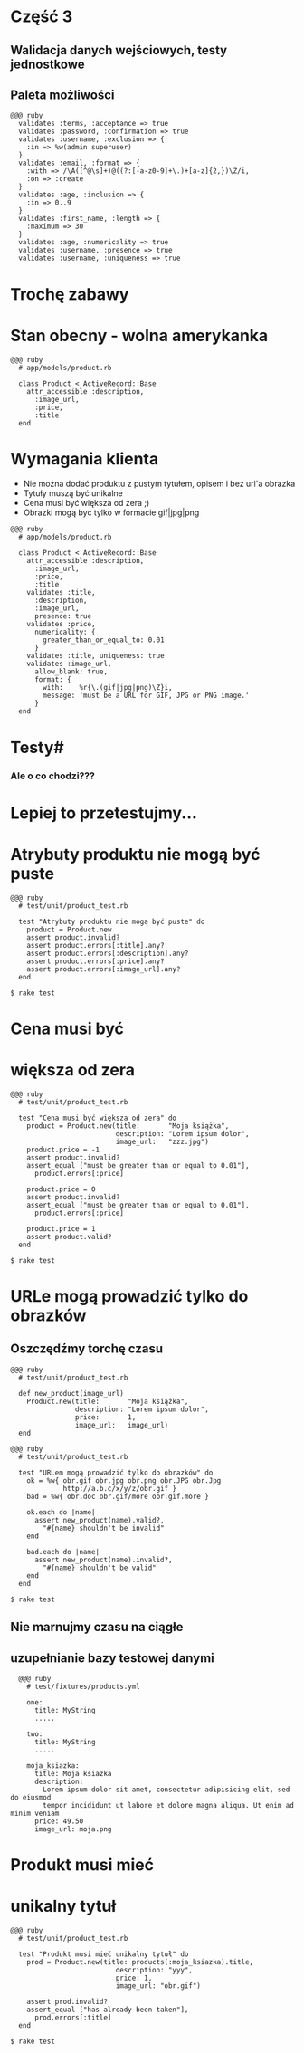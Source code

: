 <!SLIDE title-slide transition=fade>

# Część 3 #

<!SLIDE transition=fade>

## Walidacja danych wejściowych, testy jednostkowe ##

<!SLIDE smaller transition=fade>

## Paleta możliwości ##
    @@@ ruby
      validates :terms, :acceptance => true
      validates :password, :confirmation => true
      validates :username, :exclusion => { 
        :in => %w(admin superuser)
      }
      validates :email, :format => { 
        :with => /\A([^@\s]+)@((?:[-a-z0-9]+\.)+[a-z]{2,})\Z/i, 
        :on => :create 
      }
      validates :age, :inclusion => {
        :in => 0..9
      }
      validates :first_name, :length => {
        :maximum => 30
      }
      validates :age, :numericality => true
      validates :username, :presence => true
      validates :username, :uniqueness => true

<!SLIDE transition=fade>

# Trochę zabawy #

<!SLIDE transition=fade>

# Stan obecny - wolna amerykanka #
    @@@ ruby
      # app/models/product.rb

      class Product < ActiveRecord::Base
        attr_accessible :description,
          :image_url,
          :price,
          :title
      end

<!SLIDE bullets incremental transition=fade>

# Wymagania klienta #

  * Nie można dodać produktu z pustym tytułem, opisem i bez url'a obrazka
  * Tytuły muszą być unikalne
  * Cena musi być większa od zera ;)
  * Obrazki mogą być tylko w formacie gif|jpg|png

<!SLIDE code smaller transition=fade>

    @@@ ruby
      # app/models/product.rb

      class Product < ActiveRecord::Base
        attr_accessible :description, 
          :image_url, 
          :price, 
          :title 
        validates :title,
          :description,
          :image_url,
          presence: true
        validates :price, 
          numericality: {
            greater_than_or_equal_to: 0.01
          }
        validates :title, uniqueness: true
        validates :image_url,
          allow_blank: true,
          format: {
            with:    %r{\.(gif|jpg|png)\Z}i,
            message: 'must be a URL for GIF, JPG or PNG image.'
          }
      end

<!SLIDE title-slide transition=fade>

# Testy#
### Ale o co chodzi??? ###

<!SLIDE title-slide transition=fade>

# Lepiej to przetestujmy... #

<!SLIDE transition=fade>

# Atrybuty produktu nie mogą być puste #

<!SLIDE small transition=fade>

    @@@ ruby
      # test/unit/product_test.rb
      
      test "Atrybuty produktu nie mogą być puste" do
        product = Product.new
        assert product.invalid?
        assert product.errors[:title].any?
        assert product.errors[:description].any?
        assert product.errors[:price].any?
        assert product.errors[:image_url].any?
      end
    
    $ rake test

<!SLIDE transition=fade>

# Cena musi być #
# większa od zera #

<!SLIDE smaller transition=fade>

    @@@ ruby
      # test/unit/product_test.rb

      test "Cena musi być większa od zera" do
        product = Product.new(title:       "Moja książka",
                              description: "Lorem ipsum dolor",
                              image_url:   "zzz.jpg")
        product.price = -1
        assert product.invalid?
        assert_equal ["must be greater than or equal to 0.01"],
          product.errors[:price]

        product.price = 0
        assert product.invalid?
        assert_equal ["must be greater than or equal to 0.01"], 
          product.errors[:price]

        product.price = 1
        assert product.valid?
      end

    $ rake test

<!SLIDE transition=fade>

# URLe mogą prowadzić tylko do obrazków #

<!SLIDE small transition=fade>

## Oszczędźmy torchę czasu ##

    @@@ ruby
      # test/unit/product_test.rb

      def new_product(image_url)
        Product.new(title:       "Moja książka",
                    description: "Lorem ipsum dolor",
                    price:       1,
                    image_url:   image_url)
      end

<!SLIDE smaller transition=fade>

    @@@ ruby
      # test/unit/product_test.rb

      test "URLem mogą prowadzić tylko do obrazków" do
        ok = %w{ obr.gif obr.jpg obr.png obr.JPG obr.Jpg
                 http://a.b.c/x/y/z/obr.gif }
        bad = %w{ obr.doc obr.gif/more obr.gif.more }
        
        ok.each do |name|
          assert new_product(name).valid?, 
            "#{name} shouldn't be invalid"
        end

        bad.each do |name|
          assert new_product(name).invalid?,
            "#{name} shouldn't be valid"
        end
      end

    $ rake test

<!SLIDE transition=fade>

## Nie marnujmy czasu na ciągłe ##
## uzupełnianie bazy testowej danymi ##

<!SLIDE smaller transition=fade>
      
      @@@ ruby
        # test/fixtures/products.yml

        one:
          title: MyString
          .....

        two:
          title: MyString
          .....

        moja_ksiazka: 
          title: Moja ksiazka
          description: 
            Lorem ipsum dolor sit amet, consectetur adipisicing elit, sed do eiusmod
            tempor incididunt ut labore et dolore magna aliqua. Ut enim ad minim veniam
          price: 49.50
          image_url: moja.png 

<!SLIDE transition=fade>

# Produkt musi mieć #
# unikalny tytuł #

<!SLIDE smaller transition=fade>

    @@@ ruby
      # test/unit/product_test.rb
      
      test "Produkt musi mieć unikalny tytuł" do
        prod = Product.new(title: products(:moja_ksiazka).title,
                              description: "yyy", 
                              price: 1, 
                              image_url: "obr.gif")

        assert prod.invalid?
        assert_equal ["has already been taken"], 
          prod.errors[:title]
      end

    $ rake test